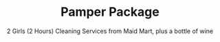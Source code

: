 ---
title: "Pamper Package"
subtitle: 2 Girls (2 Hours) Cleaning Services from Maid Mart, plus a bottle of wine
layout: 2017_default
modal-id: 1
thumbnail: maidmart.png
priority: 2
winner: Bobby G. Jr.
---